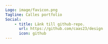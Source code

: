 ```yaml
---
Logo: image/favicon.png
Tagline: Calles portfolio
Social:
    - title: Länk till github-repo.
      url: https://github.com/caas23/design
      icon: github
---
```

